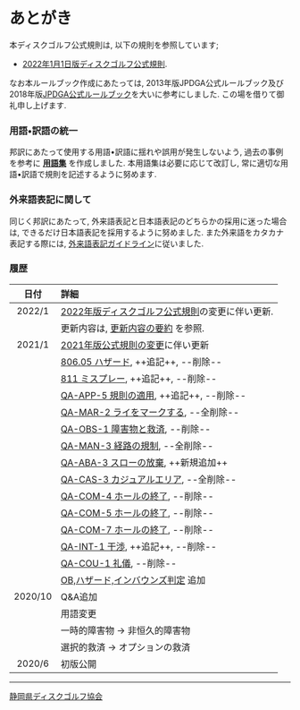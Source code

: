 # あとがき

本ディスクゴルフ公式規則は,
以下の規則を参照しています;
- [2022年1月1日版ディスクゴルフ公式規則](https://www.pdga.com/files/pdga-2022-ordg-cm_0.pdf).

なお本ルールブック作成にあたっては,
2013年版JPDGA公式ルールブック及び
2018年版[JPDGA公式ルールブック](http://www.jpdga.jp/data/2018discgolf_rule.pdf)を大いに参考にしました.
この場を借りて御礼申し上げます.

### 用語•訳語の統一

邦訳にあたって使用する用語•訳語に揺れや誤用が発生しないよう,
過去の事例を参考に **[用語集](https://docs.google.com/spreadsheets/d/e/2PACX-1vQ5bGuT0Piscjuthjf0udY5EARWtE3XljtIAoW1xj8yB_MgsbG22cyGpG0zIHytpV90yDXo2cmR-fOv/pubhtml)** を作成しました.
本用語集は必要に応じて改訂し,
常に適切な用語•訳語で規則を記述するように努めます.

### 外来語表記に関して

同じく邦訳にあたって,
外来語表記と日本語表記のどちらかの採用に迷った場合は,
できるだけ日本語表記を採用するように努めました.
また外来語をカタカナ表記する際には,
[外来語表記ガイドライン](https://www.jtca.org/standardization/katakana_guide_3_20171222.pdf)に従いました.

### 履歴

|   日付   | 詳細
|:-------:|:---------
| 2022/1  | [2022年版ディスクゴルフ公式規則](https://www.pdga.com/files/pdga-2022-ordg-cm_0.pdf)の変更に伴い更新.
|         | 更新内容は, [更新内容の要約](https://docs.google.com/presentation/d/e/2PACX-1vRvDwv6ThGpV3tHZipAZ0m_BtGrZu2tNZfGRW7YJUIgbGo4MQuu0MWdwRfGlxehqsO8McxybQdY2RCf/pub) を参照.
| 2021/1  | [2021年版公式規則の変更](https://www.pdga.com/news/updates-coming-pdga-official-rules-disc-golf-competition-manual-2021)に伴い更新
|         | [806.05 ハザード](80605), ++追記++, --削除--
|         | [811 ミスプレー](811), ++追記++, --削除--
|         | [QA-APP-5 規則の適用](qa-app), ++追記++, --削除--
|         | [QA-MAR-2 ライをマークする](qa-mar), --全削除--
|         | [QA-OBS-1 障害物と救済](qa-obs), --削除--
|         | [QA-MAN-3 経路の規制](qa-man), --全削除--
|         | [QA-ABA-3 スローの放棄](qa-aba), ++新規追加++
|         | [QA-CAS-3 カジュアルエリア](qa-cas), --全削除--
|         | [QA-COM-4 ホールの終了](qa-com), --削除--
|         | [QA-COM-5 ホールの終了](qa-com), --削除--
|         | [QA-COM-7 ホールの終了](qa-com), --削除--
|         | [QA-INT-1 干渉](qa-int), ++追記++, --削除--
|         | [QA-COU-1 礼儀](qa-cou), --削除--
|         | [OB,ハザード,インバウンズ判定](obhazardinbounds) 追加
| 2020/10 | Q&A追加
|         | 用語変更
|         | 一時的障害物 -> 非恒久的障害物
|         | 選択的救済 -> オプションの救済
|  2020/6 | 初版公開

---

[静岡県ディスクゴルフ協会](https://jpdga-shizuoka.github.io/home)
